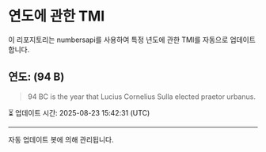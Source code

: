 
# 연도에 관한 TMI

이 리포지토리는 numbersapi를 사용하여 특정 년도에 관한 TMI를 자동으로 업데이트합니다.

## 연도: (94 B)
> 94 BC is the year that Lucius Cornelius Sulla elected praetor urbanus.

⏳ 업데이트 시간: 2025-08-23 15:42:31 (UTC)

---
자동 업데이트 봇에 의해 관리됩니다.

